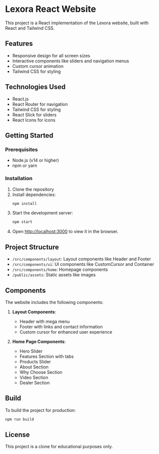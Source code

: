# Lexora React Website

This project is a React implementation of the Lexora website, built with React and Tailwind CSS.

## Features

- Responsive design for all screen sizes
- Interactive components like sliders and navigation menus
- Custom cursor animation
- Tailwind CSS for styling

## Technologies Used

- React.js
- React Router for navigation
- Tailwind CSS for styling
- React Slick for sliders
- React Icons for icons

## Getting Started

### Prerequisites

- Node.js (v14 or higher)
- npm or yarn

### Installation

1. Clone the repository
2. Install dependencies:
   ```bash
   npm install
   ```
3. Start the development server:
   ```bash
   npm start
   ```
4. Open [http://localhost:3000](http://localhost:3000) to view it in the browser.

## Project Structure

- `/src/components/layout`: Layout components like Header and Footer
- `/src/components/ui`: UI components like CustomCursor and Container
- `/src/components/home`: Homepage components
- `/public/assets`: Static assets like images

## Components

The website includes the following components:

1. **Layout Components**:
   - Header with mega menu
   - Footer with links and contact information
   - Custom cursor for enhanced user experience

2. **Home Page Components**:
   - Hero Slider
   - Features Section with tabs
   - Products Slider
   - About Section
   - Why Choose Section
   - Video Section
   - Dealer Section

## Build

To build the project for production:

```bash
npm run build
```

## License

This project is a clone for educational purposes only.
